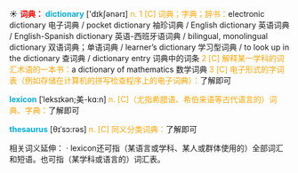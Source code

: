 ☀ <font color="red">**词典：**</font>
<font color="sky blue">**dictionary**</font> ['dɪkʃənərɪ] 
<font color="orange">n. 1 [C] 词典；字典；辞书：</font>electronic dictionary 电子词典 / pocket dictionary 袖珍词典 / English dictionary 英语词典 / English-Spanish dictionary 英语-西班牙语词典 / bilingual, monolingual dictionary 双语词典；单语词典 / learner’s dictionary 学习型词典 / to look up in the dictionary 查词典 / dictionary entry 词典中的词条 <font color="orange">2 [C] 解释某一学科的词汇术语的一本书：</font>a dictionary of mathematics 数学词典 <font color="orange">3 [C] 电子形式的字词表（例如存储在计算机的拼写检查程序上的电子词典）：</font>了解即可
           
<font color="sky blue">**lexicon**</font> [ˈleksɪkən;美-kɑ:n]
<font color="orange">n. [C]（尤指希腊语、希伯来语等古代语言的）词典、字典：</font>了解即可
            
<font color="sky blue">**thesaurus**</font> [θɪˈsɔ:rəs]
<font color="orange">n. [C] 同义分类词典：</font>了解即可

相关词义延伸：
· lexicon还可指（某语言或学科、某人或群体使用的）全部词汇和短语。也可指（某学科或语言的）词汇表。
 

